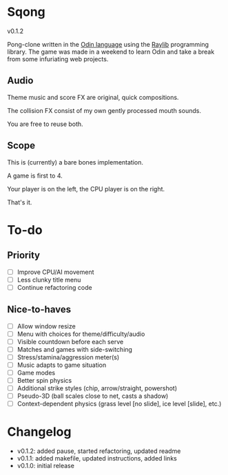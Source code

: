 # Sqong

v0.1.2

Pong-clone written in the [Odin language](http://odin-lang.org/) using the [Raylib](https://www.raylib.com/) programming library.
The game was made in a weekend to learn Odin and take a break from some infuriating web projects.

## Audio

Theme music and score FX are original, quick compositions.

The collision FX consist of my own gently processed mouth sounds.

You are free to reuse both.

## Scope

This is (currently) a bare bones implementation.

A game is first to 4.

Your player is on the left, the CPU player is on the right.

That's it.

# To-do

## Priority

- [ ] Improve CPU/AI movement
- [ ] Less clunky title menu
- [ ] Continue refactoring code

## Nice-to-haves

- [ ] Allow window resize
- [ ] Menu with choices for theme/difficulty/audio
- [ ] Visible countdown before each serve
- [ ] Matches and games with side-switching
- [ ] Stress/stamina/aggression meter(s)
- [ ] Music adapts to game situation
- [ ] Game modes
- [ ] Better spin physics
- [ ] Additional strike styles (chip, arrow/straight, powershot)
- [ ] Pseudo-3D (ball scales close to net, casts a shadow)
- [ ] Context-dependent physics (grass level [no slide], ice level [slide], etc.)

# Changelog

- v0.1.2: added pause, started refactoring, updated readme
- v0.1.1: added makefile, updated instructions, added links
- v0.1.0: initial release

